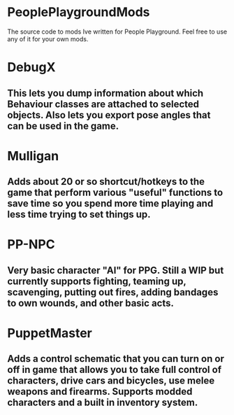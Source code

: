 # PeoplePlaygroundMods
The source code to mods Ive written for People Playground.  Feel free to use any of it for your own mods.

# DebugX
This lets you dump information about which Behaviour classes are attached to selected objects.  Also lets you export pose angles that can be used in the game.
---

# Mulligan
Adds about 20 or so shortcut/hotkeys to the game that perform various "useful" functions to save time so you spend more time playing and less time trying to set things up.
---

# PP-NPC
Very basic character "AI" for PPG.   Still a WIP but currently supports fighting, teaming up, scavenging, putting out fires, adding bandages to own wounds, and other basic acts.
---

# PuppetMaster
Adds a control schematic that you can turn on or off in game that allows you to take full control of characters, drive cars and bicycles, use melee weapons and firearms.  Supports modded characters and a built in inventory system.
---
